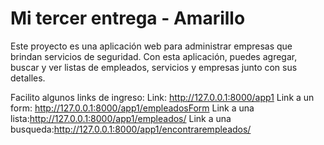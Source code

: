 # Mi tercer entrega - Amarillo

Este proyecto es una aplicación web para administrar empresas que brindan servicios de seguridad. Con esta aplicación, puedes agregar, buscar y ver listas de empleados, servicios y empresas junto con sus detalles.

Facilito algunos links de ingreso:
Link: http://127.0.0.1:8000/app1
Link a un form: http://127.0.0.1:8000/app1/empleadosForm
Link a una lista:http://127.0.0.1:8000/app1/empleados/
Link a una busqueda:http://127.0.0.1:8000/app1/encontrarempleados/
